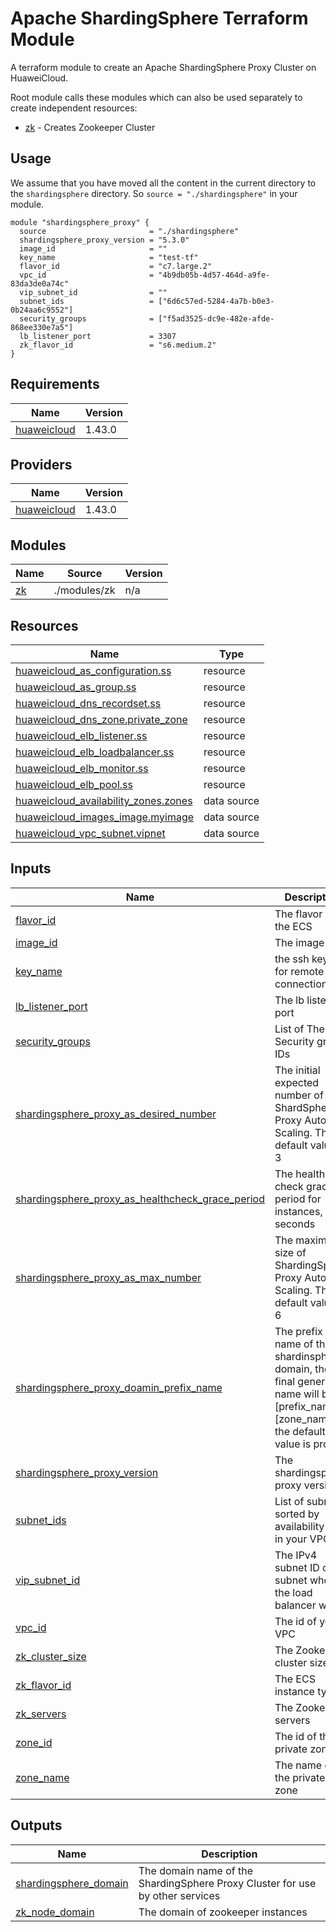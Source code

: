 # Apache ShardingSphere Terraform Module
A terraform module to create an Apache ShardingSphere Proxy Cluster on HuaweiCloud.

Root module calls these modules which can also be used separately to create independent resources:
* [zk](./modules/zk) - Creates Zookeeper Cluster

## Usage
We assume that you have moved all the content in the current directory to the `shardingsphere` directory.
So `source = "./shardingsphere"` in your module.

```hcl
module "shardingsphere_proxy" {
  source                       = "./shardingsphere"
  shardingsphere_proxy_version = "5.3.0"
  image_id                     = ""
  key_name                     = "test-tf"
  flavor_id                    = "c7.large.2"
  vpc_id                       = "4b9db05b-4d57-464d-a9fe-83da3de0a74c"
  vip_subnet_id                = ""
  subnet_ids                   = ["6d6c57ed-5284-4a7b-b0e3-0b24aa6c9552"]
  security_groups              = ["f5ad3525-dc9e-482e-afde-868ee330e7a5"]
  lb_listener_port             = 3307
  zk_flavor_id                 = "s6.medium.2"
}
```

## Requirements

| Name | Version |
|------|---------|
| <a name="requirement_huaweicloud"></a> [huaweicloud](#requirement\_huaweicloud) | 1.43.0 |

## Providers

| Name | Version |
|------|---------|
| <a name="provider_huaweicloud"></a> [huaweicloud](#provider\_huaweicloud) | 1.43.0 |

## Modules

| Name | Source | Version |
|------|--------|---------|
| <a name="module_zk"></a> [zk](#module\_zk) | ./modules/zk | n/a |

## Resources

| Name | Type |
|------|------|
| [huaweicloud_as_configuration.ss](https://registry.terraform.io/providers/huaweicloud/huaweicloud/1.43.0/docs/resources/as_configuration) | resource |
| [huaweicloud_as_group.ss](https://registry.terraform.io/providers/huaweicloud/huaweicloud/1.43.0/docs/resources/as_group) | resource |
| [huaweicloud_dns_recordset.ss](https://registry.terraform.io/providers/huaweicloud/huaweicloud/1.43.0/docs/resources/dns_recordset) | resource |
| [huaweicloud_dns_zone.private_zone](https://registry.terraform.io/providers/huaweicloud/huaweicloud/1.43.0/docs/resources/dns_zone) | resource |
| [huaweicloud_elb_listener.ss](https://registry.terraform.io/providers/huaweicloud/huaweicloud/1.43.0/docs/resources/elb_listener) | resource |
| [huaweicloud_elb_loadbalancer.ss](https://registry.terraform.io/providers/huaweicloud/huaweicloud/1.43.0/docs/resources/elb_loadbalancer) | resource |
| [huaweicloud_elb_monitor.ss](https://registry.terraform.io/providers/huaweicloud/huaweicloud/1.43.0/docs/resources/elb_monitor) | resource |
| [huaweicloud_elb_pool.ss](https://registry.terraform.io/providers/huaweicloud/huaweicloud/1.43.0/docs/resources/elb_pool) | resource |
| [huaweicloud_availability_zones.zones](https://registry.terraform.io/providers/huaweicloud/huaweicloud/1.43.0/docs/data-sources/availability_zones) | data source |
| [huaweicloud_images_image.myimage](https://registry.terraform.io/providers/huaweicloud/huaweicloud/1.43.0/docs/data-sources/images_image) | data source |
| [huaweicloud_vpc_subnet.vipnet](https://registry.terraform.io/providers/huaweicloud/huaweicloud/1.43.0/docs/data-sources/vpc_subnet) | data source |

## Inputs

| Name | Description | Type | Default | Required |
|------|-------------|------|---------|:--------:|
| <a name="input_flavor_id"></a> [flavor\_id](#input\_flavor\_id) | The flavor id of the ECS | `string` | n/a | yes |
| <a name="input_image_id"></a> [image\_id](#input\_image\_id) | The image id | `string` | `""` | no |
| <a name="input_key_name"></a> [key\_name](#input\_key\_name) | the ssh keypair for remote connection | `string` | n/a | yes |
| <a name="input_lb_listener_port"></a> [lb\_listener\_port](#input\_lb\_listener\_port) | The lb listener port | `string` | n/a | yes |
| <a name="input_security_groups"></a> [security\_groups](#input\_security\_groups) | List of The Security group IDs | `list(string)` | `[]` | no |
| <a name="input_shardingsphere_proxy_as_desired_number"></a> [shardingsphere\_proxy\_as\_desired\_number](#input\_shardingsphere\_proxy\_as\_desired\_number) | The initial expected number of ShardSphere Proxy Auto Scaling. The default value is 3 | `number` | `3` | no |
| <a name="input_shardingsphere_proxy_as_healthcheck_grace_period"></a> [shardingsphere\_proxy\_as\_healthcheck\_grace\_period](#input\_shardingsphere\_proxy\_as\_healthcheck\_grace\_period) | The health check grace period for instances, in seconds | `number` | `120` | no |
| <a name="input_shardingsphere_proxy_as_max_number"></a> [shardingsphere\_proxy\_as\_max\_number](#input\_shardingsphere\_proxy\_as\_max\_number) | The maximum size of ShardingSphere Proxy Auto Scaling. The default value is 6 | `number` | `6` | no |
| <a name="input_shardingsphere_proxy_doamin_prefix_name"></a> [shardingsphere\_proxy\_doamin\_prefix\_name](#input\_shardingsphere\_proxy\_doamin\_prefix\_name) | The prefix name of the shardinsphere domain, the final generated name will be [prefix\_name].[zone\_name], the default value is proxy. | `string` | `"proxy"` | no |
| <a name="input_shardingsphere_proxy_version"></a> [shardingsphere\_proxy\_version](#input\_shardingsphere\_proxy\_version) | The shardingsphere proxy version | `string` | n/a | yes |
| <a name="input_subnet_ids"></a> [subnet\_ids](#input\_subnet\_ids) | List of subnets sorted by availability zone in your VPC | `list(string)` | n/a | yes |
| <a name="input_vip_subnet_id"></a> [vip\_subnet\_id](#input\_vip\_subnet\_id) | The IPv4 subnet ID of the subnet where the load balancer works | `string` | `""` | no |
| <a name="input_vpc_id"></a> [vpc\_id](#input\_vpc\_id) | The id of your VPC | `string` | n/a | yes |
| <a name="input_zk_cluster_size"></a> [zk\_cluster\_size](#input\_zk\_cluster\_size) | The Zookeeper cluster size | `number` | `3` | no |
| <a name="input_zk_flavor_id"></a> [zk\_flavor\_id](#input\_zk\_flavor\_id) | The ECS instance type | `string` | n/a | yes |
| <a name="input_zk_servers"></a> [zk\_servers](#input\_zk\_servers) | The Zookeeper servers | `list(string)` | `[]` | no |
| <a name="input_zone_id"></a> [zone\_id](#input\_zone\_id) | The id of the private zone | `string` | `""` | no |
| <a name="input_zone_name"></a> [zone\_name](#input\_zone\_name) | The name of the private zone | `string` | `"shardingsphere.org"` | no |

## Outputs

| Name | Description |
|------|-------------|
| <a name="output_shardingsphere_domain"></a> [shardingsphere\_domain](#output\_shardingsphere\_domain) | The domain name of the ShardingSphere Proxy Cluster for use by other services |
| <a name="output_zk_node_domain"></a> [zk\_node\_domain](#output\_zk\_node\_domain) | The domain of zookeeper instances |

